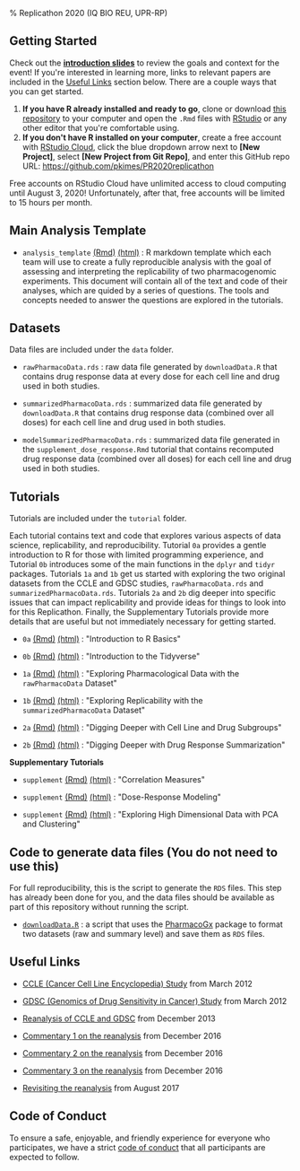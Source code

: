 % Replicathon 2020 (IQ BIO REU, UPR-RP)

## Getting Started

Check out the [**introduction slides**](https://speakerdeck.com/pkimes/20190712-iqbio) to review the goals and context for the event! If you're interested in learning more, links to relevant papers are included in the [Useful Links](#useful-links) section below. There are a couple ways that you can get started.

1. **If you have R already installed and ready to go**, clone or download [this repository](https://github.com/pkimes/PR2020replicathon) to your computer and open the `.Rmd` files with [RStudio](https://rstudio.com/) or any other editor that you're comfortable using.
2. **If you don't have R installed on your computer**, create a free account with [RStudio Cloud](https://rstudio.cloud/), click the blue dropdown arrow next to **[New Project]**, select **[New Project from Git Repo]**, and enter this GitHub repo URL: https://github.com/pkimes/PR2020replicathon 

Free accounts on RStudio Cloud have unlimited access to cloud computing until August 3, 2020! Unfortunately, after that, free accounts will be limited to 15 hours per month.


## Main Analysis Template

* `analysis_template` [(Rmd)](https://github.com/pkimes/PR2020replicathon/blob/master/analysis_template.Rmd) [(html)](analysis_template.html) : R markdown template which each team will use to create a fully reproducible analysis with the goal of assessing and interpreting the replicability of two pharmacogenomic experiments. This document will contain all of the text and code of their analyses, which are quided by a series of questions. The tools and concepts needed to answer the questions are explored in the tutorials.

## Datasets

Data files are included under the `data` folder.

* `rawPharmacoData.rds` : raw data file generated by `downloadData.R` that contains drug response data at every dose for each cell line and drug used in both studies. 

* `summarizedPharmacoData.rds` : summarized data file generated by `downloadData.R` that contains drug response data (combined over all doses) for each cell line and drug used in both studies.

* `modelSummarizedPharmacoData.rds` : summarized data file generated in the `supplement_dose_response.Rmd` tutorial that contains recomputed drug response data (combined over all doses) for each cell line and drug used in both studies.

## Tutorials

Tutorials are included under the `tutorial` folder.

Each tutorial contains text and code that explores various aspects of data science, replicability, and reproducibility. Tutorial `0a` provides a gentle introduction to R for those with limited programming experience, and Tutorial `0b` introduces some of the main functions in the `dplyr` and `tidyr` packages. Tutorials `1a` and `1b` get us started with exploring the two original datasets from the CCLE and GDSC studies, `rawPharmacoData.rds` and `summarizedPharmacoData.rds`. Tutorials `2a` and `2b` dig deeper into specific issues that can impact replicability and provide ideas for things to look into for this Replicathon. Finally, the Supplementary Tutorials provide more details that are useful but not immediately necessary for getting started.

* `0a` [(Rmd)](https://github.com/pkimes/PR2020replicathon/blob/master/tutorials/0a_R_basics.Rmd) [(html)](tutorials/0a_R_basics.html) : "Introduction to R Basics"

* `0b` [(Rmd)](https://github.com/pkimes/PR2020replicathon/blob/master/tutorials/0b_R_tidyverse.Rmd) [(html)](tutorials/0b_R_tidyverse.html) : "Introduction to the Tidyverse"

* `1a` [(Rmd)](https://github.com/pkimes/PR2020replicathon/blob/master/tutorials/1a_explore_rawData.Rmd) [(html)](tutorials/1a_explore_rawData.html) : "Exploring Pharmacological Data with the `rawPharmacoData` Dataset"

* `1b` [(Rmd)](https://github.com/pkimes/PR2020replicathon/blob/master/tutorials/1b_explore_summarizedData.Rmd) [(html)](tutorials/1b_explore_summarizedData.html) : "Exploring Replicability with the `summarizedPharmacoData` Dataset"

* `2a` [(Rmd)](https://github.com/pkimes/PR2020replicathon/blob/master/tutorials/2a_deeper_subgroups.Rmd) [(html)](tutorials/2a_deeper_subgroups.html) : "Digging Deeper with Cell Line and Drug Subgroups"

* `2b` [(Rmd)](https://github.com/pkimes/PR2020replicathon/blob/master/tutorials/2b_deeper_summarization.Rmd) [(html)](tutorials/2b_deeper_summarization.html) : "Digging Deeper with Drug Response Summarization"

**Supplementary Tutorials**

* `supplement` [(Rmd)](https://github.com/pkimes/PR2020replicathon/blob/master/tutorials/supplement_correlation.Rmd) [(html)](tutorials/supplement_correlation.html) : "Correlation Measures"

* `supplement` [(Rmd)](https://github.com/pkimes/PR2020replicathon/blob/master/tutorials/supplement_dose_response.Rmd) [(html)](tutorials/supplement_dose_response.html) : "Dose-Response Modeling"

* `supplement` [(Rmd)](https://github.com/pkimes/PR2020replicathon/blob/master/tutorials/supplement_PCA_clustering.Rmd) [(html)](tutorials/supplement_PCA_clustering.html) : "Exploring High Dimensional Data with PCA and Clustering"

## Code to generate data files (You do not need to use this)

For full reproducibility, this is the script to generate the `RDS` files. This step has already been done for you, and the data files should be available as part of this repository without running the script.

* [`downloadData.R`](https://github.com/pkimes/PR2020replicathon/blob/master/downloadData.R) : a script that uses the [PharmacoGx](http://bioconductor.org/packages/PharmacoGx/) package to format two datasets (raw and summary level) and save them as `RDS` files. 

## Useful Links

* [CCLE (Cancer Cell Line Encyclopedia) Study](https://www.ncbi.nlm.nih.gov/pubmed/22460905) from March 2012

* [GDSC (Genomics of Drug Sensitivity in Cancer) Study](https://www.ncbi.nlm.nih.gov/pubmed/22460902) from March 2012

* [Reanalysis of CCLE and GDSC](https://www.ncbi.nlm.nih.gov/pubmed/24284626) from December 2013

* [Commentary 1 on the reanalysis](https://www.ncbi.nlm.nih.gov/pubmed/27905415) from December 2016

* [Commentary 2 on the reanalysis](https://www.ncbi.nlm.nih.gov/pubmed/27905421) from December 2016

* [Commentary 3 on the reanalysis](https://www.ncbi.nlm.nih.gov/pubmed/27905419) from December 2016

* [Revisiting the reanalysis](https://www.ncbi.nlm.nih.gov/pubmed/28928933) from August 2017

## Code of Conduct

To ensure a safe, enjoyable, and friendly experience for everyone who participates, we have a strict [code of conduct](code_of_conduct.html) that all participants are expected to follow.


